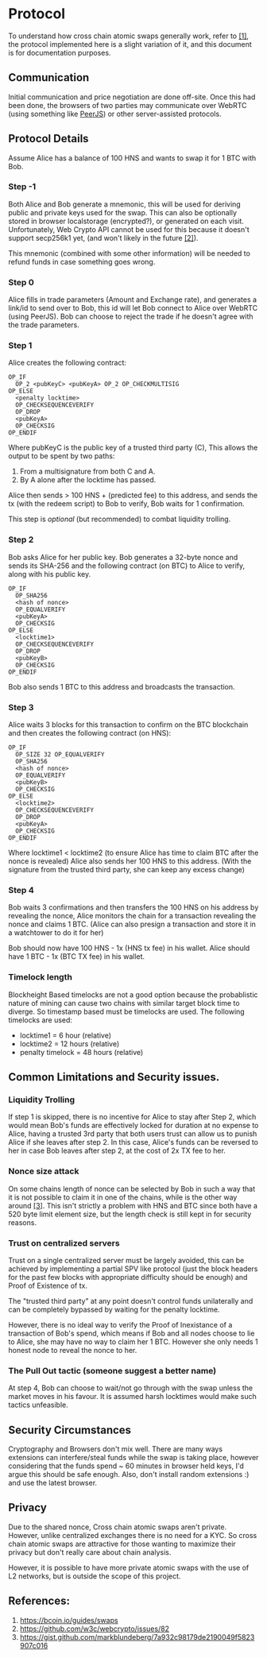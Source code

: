# Protocol

To understand how cross chain atomic swaps generally work, refer to [[1]](#ref), the protocol implemented here is a slight variation of it, and this document is for documentation purposes.


## Communication
Initial communication and price negotiation are done off-site. Once this had been done, the browsers of two parties may communicate over WebRTC (using something like [PeerJS](https://peerjs.com/)) or other server-assisted protocols.

## Protocol Details
Assume Alice has a balance of 100 HNS and wants to swap it for 1 BTC with Bob.

### Step -1
Both Alice and Bob generate a mnemonic, this will be used for deriving public and private keys used for the swap. This can also be optionally stored in browser localstorage (encrypted?), or generated on each visit. Unfortunately, Web Crypto API cannot be used for this because it doesn't support secp256k1 yet, (and won't likely in the future  [[2]](#ref)).

This mnemonic (combined with some other information) will be needed to refund funds in case something goes wrong.

### Step 0
Alice fills in trade parameters (Amount and Exchange rate), and generates a link/id to send over to Bob, this id will let Bob connect to Alice over WebRTC (using PeerJS). Bob can choose to reject the trade if he doesn't agree with the trade parameters.

### Step 1
Alice creates the following contract:
```
OP_IF
  OP_2 <pubKeyC> <pubKeyA> OP_2 OP_CHECKMULTISIG
OP_ELSE
  <penalty locktime>
  OP_CHECKSEQUENCEVERIFY
  OP_DROP
  <pubKeyA>
  OP_CHECKSIG
OP_ENDIF
```
Where pubKeyC is the public key of a trusted third party (C),
This allows the output to be spent by two paths:
1. From a multisignature from both C and A.
2. By A alone after the locktime has passed.

Alice then sends > 100 HNS + (predicted fee) to this address, and sends the tx (with the redeem script) to Bob to verify, Bob waits for 1 confirmation.

This step is *optional* (but recommended) to combat liquidity trolling.

### Step 2
Bob asks Alice for her public key.
Bob generates a 32-byte nonce and sends its SHA-256 and the following contract (on BTC) to Alice to verify, along with his public key.
```
OP_IF
  OP_SHA256
  <hash of nonce>
  OP_EQUALVERIFY
  <pubKeyA>
  OP_CHECKSIG
OP_ELSE
  <locktime1>
  OP_CHECKSEQUENCEVERIFY
  OP_DROP
  <pubKeyB>
  OP_CHECKSIG
OP_ENDIF
```
Bob also sends 1 BTC to this address and broadcasts the transaction.
### Step 3
Alice waits 3 blocks for this transaction to confirm on the BTC blockchain and then creates the following contract (on HNS):
```
OP_IF
  OP_SIZE 32 OP_EQUALVERIFY 
  OP_SHA256
  <hash of nonce>
  OP_EQUALVERIFY
  <pubKeyB>
  OP_CHECKSIG
OP_ELSE
  <locktime2>
  OP_CHECKSEQUENCEVERIFY
  OP_DROP
  <pubKeyA>
  OP_CHECKSIG
OP_ENDIF
```
Where locktime1 < locktime2 (to ensure Alice has time to claim BTC after the nonce is revealed)
Alice also sends her 100 HNS to this address. (With the signature from the trusted third party, she can keep any excess change)
### Step 4
Bob waits 3 confirmations and then transfers the 100 HNS on his address by revealing the nonce, Alice monitors the chain for a transaction revealing the nonce and claims 1 BTC.
(Alice can also presign a transaction and store it in a watchtower to do it for her)

Bob should now have 100 HNS - 1x (HNS tx fee) in his wallet.
Alice should have  1 BTC - 1x (BTC TX fee) in his wallet.

### Timelock length
Blockheight Based timelocks are not a good option because the probablistic nature of mining can cause two chains with similar target block time to diverge.
So timestamp based must be timelocks are used.
The following timelocks are used:

- locktime1 = 6 hour (relative) 
- locktime2 = 12 hours (relative)
- penalty timelock = 48 hours (relative)
 
## Common Limitations and Security issues.

### Liquidity Trolling

If step 1 is skipped, there is no incentive for Alice to stay after Step 2, which would mean Bob's funds are effectively locked for <locktime> duration at no expense to Alice, having a trusted 3rd party that both users trust can allow us to punish Alice if she leaves after step 2.
In this case, Alice's funds can be reversed to her in case Bob leaves after step 2, at the cost of 2x TX fee to her.

### Nonce size attack
On some chains length of nonce can be selected by Bob in such a way that it is not possible to claim it in one of the chains, while is the other way around [[3]](#ref). This isn't strictly a problem with HNS and BTC since both have a 520 byte limit element size, but the length check is still kept in for security reasons.

### Trust on centralized servers
Trust on a single centralized server must be largely avoided, this can be achieved by implementing a partial SPV like protocol (just the block headers for the past few blocks with appropriate difficulty should be enough) and Proof of Existence of tx. 

The "trusted third party" at any point doesn't control funds unilaterally and can be completely bypassed by waiting for the penalty locktime.

However, there is no ideal way to verify the Proof of Inexistance of a transaction of Bob's spend, which means if Bob and all nodes choose to lie to Alice, she may have no way to claim her 1 BTC. However she only needs 1 honest node to reveal the nonce to her.

### The Pull Out tactic (someone suggest a better name)
At step 4, Bob can choose to wait/not go through with the swap unless the market moves in his favour. It is assumed harsh locktimes would make such tactics unfeasible.

## Security Circumstances
Cryptography and Browsers don't mix well. There are many ways extensions can interfere/steal funds while the swap is taking place, however considering that the funds spend ~ 60 minutes in browser held keys, I'd argue this should be safe enough. Also, don't install random extensions :) and use the latest browser.

## Privacy
Due to the shared nonce, Cross chain atomic swaps aren't private. However, unlike centralized exchanges there is no need for a KYC. So cross chain atomic swaps are attractive for those wanting to maximize their privacy but don't really care about chain analysis.

However, it is possible to have more private atomic swaps with the use of L2 networks, but is outside the scope of this project.

## References:
<a id="ref"></a> 

1. https://bcoin.io/guides/swaps
2. https://github.com/w3c/webcrypto/issues/82
3. https://gist.github.com/markblundeberg/7a932c98179de2190049f5823907c016
